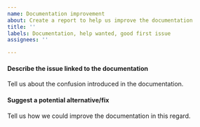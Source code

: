 ```yaml
---
name: Documentation improvement
about: Create a report to help us improve the documentation
title: ''
labels: Documentation, help wanted, good first issue
assignees: ''

---
```


#### Describe the issue linked to the documentation

Tell us about the confusion introduced in the documentation.

#### Suggest a potential alternative/fix

Tell us how we could improve the documentation in this regard.
